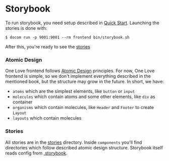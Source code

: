 Storybook
=========
To run storybook, you need setup described in [Quick Start](https://github.com/one-love/one-love/blob/master/doc/quick-start.md).
Launching the stories is done with:
```
$ docom run -p 9001:9001 --rm frontend bin/storybook.sh
```
After this, you're ready to see the [stories](http://localhost:9001)

### Atomic Design
One Love frontend follows [Atomic Design](https://github.com/bradfrost/atomic-design) principles. For now, One Love frontend is 
simple, so we don't implement everything described in the mentioned book, but the structure may grow in the future. In short, we 
have:
* `atoms` which are the simplest elements, like `button` or `input`
* `molecules` which contain atoms and some other elements, like `div` as container
* `organisms` which contain molecules, like `Header` and `Footer` to create `Layout`
* `layouts` which contain molecules

### Stories
All stories are in the [stories](../stories/) directory. Inside `components` you'll find directories which follow described 
atomic design structure. Storybook itself reads config from [.storybook](../.storybook/).
